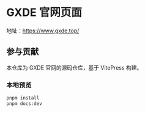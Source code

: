 # GXDE 官网页面

地址：https://www.gxde.top/

## 参与贡献

本仓库为 GXDE 官网的源码仓库，基于 VitePress 构建。

### 本地预览

```bash
pnpm install
pnpm docs:dev
```
